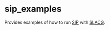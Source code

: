 # sip_examples
Provides examples of how to run [SIP](https://github.com/joaospinto/sip)
with [SLACG](https://github.com/joaospinto/slacg).
